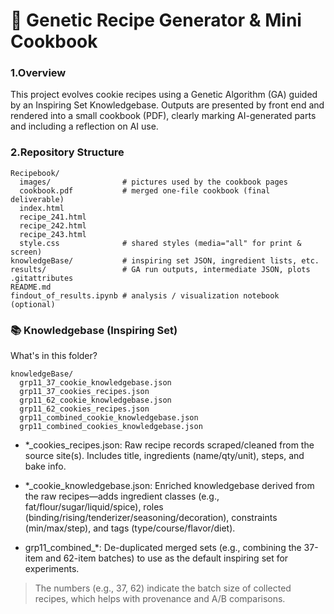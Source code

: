 # 🍪 Genetic Recipe Generator & Mini Cookbook

### 1.Overview
This project evolves cookie recipes using a Genetic Algorithm (GA) guided by an Inspiring Set Knowledgebase.
Outputs are presented by front end and rendered into a small cookbook (PDF), clearly marking AI-generated parts and including a reflection on AI use.

### 2.Repository Structure
```
Recipebook/
  images/                # pictures used by the cookbook pages
  cookbook.pdf           # merged one-file cookbook (final deliverable)
  index.html             
  recipe_241.html        
  recipe_242.html       
  recipe_243.html       
  style.css              # shared styles (media="all" for print & screen)
knowledgeBase/           # inspiring set JSON, ingredient lists, etc.
results/                 # GA run outputs, intermediate JSON, plots
.gitattributes
README.md
findout_of_results.ipynb # analysis / visualization notebook (optional)
```

### 📚 Knowledgebase (Inspiring Set)
What's in this folder?
```
knowledgeBase/
  grp11_37_cookie_knowledgebase.json
  grp11_37_cookies_recipes.json
  grp11_62_cookie_knowledgebase.json
  grp11_62_cookies_recipes.json
  grp11_combined_cookie_knowledgebase.json
  grp11_combined_cookies_knowledgebase.json
```
+ *_cookies_recipes.json: Raw recipe records scraped/cleaned from the source site(s). Includes title, ingredients (name/qty/unit), steps, and bake info.

+ *_cookie_knowledgebase.json: Enriched knowledgebase derived from the raw recipes—adds ingredient classes (e.g., fat/flour/sugar/liquid/spice), roles (binding/rising/tenderizer/seasoning/decoration), constraints (min/max/step), and tags (type/course/flavor/diet).

+ grp11_combined_*: De-duplicated merged sets (e.g., combining the 37-item and 62-item batches) to use as the default inspiring set for experiments.

> The numbers (e.g., 37, 62) indicate the batch size of collected recipes, which helps with provenance and A/B comparisons.


